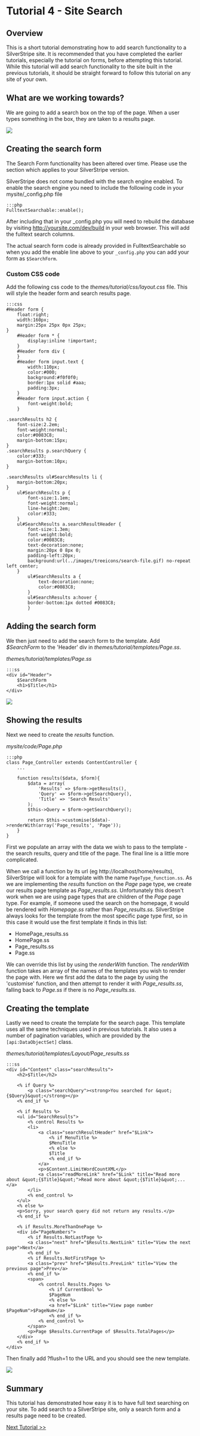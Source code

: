 # Tutorial 4 - Site Search

## Overview

This is a short tutorial demonstrating how to add search functionality to a SilverStripe site. It is recommended that
you have completed the earlier tutorials, especially the tutorial on forms, before attempting this tutorial. While this
tutorial will add search functionality to the site built in the previous tutorials, it should be straight forward to
follow this tutorial on any site of your own. 

## What are we working towards?

We are going to add a search box on the top of the page. When a user types something in the box, they are taken to a
results page.

![](_images/searchresults-small.jpg)

## Creating the search form

The Search Form functionality has been altered over time. Please use the section which applies to your SilverStripe
version.

SilverStripe does not come bundled with the search engine enabled. To enable the search engine you need to include
the following code in your mysite/_config.php file

	:::php
	FulltextSearchable::enable();

After including that in your _config.php you will need to rebuild the database by visiting http://yoursite.com/dev/build
in your web browser. This will add the fulltext search columns.

The actual search form code is already provided in FulltextSearchable so when you add the enable line above to your
`_config.php` you can add your form as `$SearchForm`.

### Custom CSS code

Add the following css code to the *themes/tutorial/css/layout.css* file. This will style the header form and search
results page.

	:::css
	#Header form {
		float:right;
		width:160px;
		margin:25px 25px 0px 25px;
	}
		#Header form * {
			display:inline !important;
		}
		#Header form div {
		}
		#Header form input.text {
			width:110px;
			color:#000;
			background:#f0f0f0;
			border:1px solid #aaa;
			padding:3px;
		}
		#Header form input.action {
			font-weight:bold;
		}

	.searchResults h2 {
		font-size:2.2em;
		font-weight:normal;
		color:#0083C8;
		margin-bottom:15px;
	}
	.searchResults p.searchQuery {
		color:#333;
		margin-bottom:10px;
	}

	.searchResults ul#SearchResults li {
		margin-bottom:20px;
	}
		ul#SearchResults p {
			font-size:1.1em;
			font-weight:normal;
			line-height:2em;
			color:#333;
		}
		ul#SearchResults a.searchResultHeader {
			font-size:1.3em;
			font-weight:bold;
			color:#0083C8;
			text-decoration:none;
			margin:20px 0 8px 0;
			padding-left:20px;
			background:url(../images/treeicons/search-file.gif) no-repeat left center;
		}
			ul#SearchResults a {
				text-decoration:none;
				color:#0083C8;
			}
			ul#SearchResults a:hover {
			border-bottom:1px dotted #0083C8;
			}

## Adding the search form

We then just need to add the search form to the template. Add *$SearchForm* to the 'Header' div in
*themes/tutorial/templates/Page.ss*.

*themes/tutorial/templates/Page.ss*

	:::ss
	<div id="Header">
		$SearchForm
		<h1>$Title</h1>
	</div>


![](_images/searchform.jpg)

## Showing the results

Next we need to create the *results* function.

*mysite/code/Page.php*

	:::php
	class Page_Controller extends ContentController {
		...	
	
		function results($data, $form){
			$data = array(
				'Results' => $form->getResults(),
				'Query' => $form->getSearchQuery(),
				'Title' => 'Search Results'
			);
			$this->Query = $form->getSearchQuery();
		
			return $this->customise($data)->renderWith(array('Page_results', 'Page'));
		}
	}


First we populate an array with the data we wish to pass to the template - the search results, query and title of the
page. The final line is a little more complicated.

When we call a function by its url (eg http://localhost/home/results), SilverStripe will look for a template with the
name `PageType_function.ss`. As we are implementing the *results* function on the *Page* page type, we create our
results page template as *Page_results.ss*. Unfortunately this doesn't work when we are using page types that are
children of the *Page* page type. For example, if someone used the search on the homepage, it would be rendered with
*Homepage.ss* rather than *Page_results.ss*. SilverStripe always looks for the template from the most specific page type
first, so in this case it would use the first template it finds in this list:

*  HomePage_results.ss
*  HomePage.ss
*  Page_results.ss
*  Page.ss

We can override this list by using the *renderWith* function. The *renderWith* function takes an array of the names of
the templates you wish to render the page with. Here we first add the data to the page by using the 'customise'
function, and then attempt to render it with *Page_results.ss*, falling back to *Page.ss* if there is no
*Page_results.ss*.


## Creating the template

Lastly we need to create the template for the search page. This template uses all the same techniques used in previous
tutorials. It also uses a number of pagination variables, which are provided by the `[api:DataObjectSet]`
class.

*themes/tutorial/templates/Layout/Page_results.ss*

	:::ss
	<div id="Content" class="searchResults">
		<h2>$Title</h2>
		
		<% if Query %>
			<p class="searchQuery"><strong>You searched for &quot;{$Query}&quot;</strong></p>
		<% end_if %>
			
		<% if Results %>
		<ul id="SearchResults">
			<% control Results %>
			<li>
				<a class="searchResultHeader" href="$Link">
					<% if MenuTitle %>
					$MenuTitle
					<% else %>
					$Title
					<% end_if %>
				</a>
				<p>$Content.LimitWordCountXML</p>
				<a class="readMoreLink" href="$Link" title="Read more about &quot;{$Title}&quot;">Read more about &quot;{$Title}&quot;...</a>
			</li>
			<% end_control %>
		</ul>
		<% else %>
		<p>Sorry, your search query did not return any results.</p>
		<% end_if %>
				
		<% if Results.MoreThanOnePage %>
		<div id="PageNumbers">
			<% if Results.NotLastPage %>
			<a class="next" href="$Results.NextLink" title="View the next page">Next</a>
			<% end_if %>
			<% if Results.NotFirstPage %>
			<a class="prev" href="$Results.PrevLink" title="View the previous page">Prev</a>
			<% end_if %>
			<span>
				<% control Results.Pages %>
					<% if CurrentBool %>
					$PageNum
					<% else %>
					<a href="$Link" title="View page number $PageNum">$PageNum</a>
					<% end_if %>
				<% end_control %>
			</span>
			<p>Page $Results.CurrentPage of $Results.TotalPages</p>
		</div>
		<% end_if %>
	</div>

Then finally add ?flush=1 to the URL and you should see the new template.


![](_images/searchresults.jpg)


## Summary

This tutorial has demonstrated how easy it is to have full text searching on your site. To add search to a SilverStripe
site, only a search form and a results page need to be created.

[Next Tutorial >>](5-dataobject-relationship-management)
